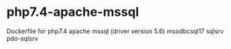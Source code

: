 # php7.4-apache-mssql
Dockerfile for php7.4 apache mssql (driver version 5.6) msodbcsql17 sqlsrv pdo-sqlsrv
